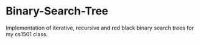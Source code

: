 # Binary-Search-Tree
Implementation of iterative, recursive and red black binary search trees for my cs1501 class.
